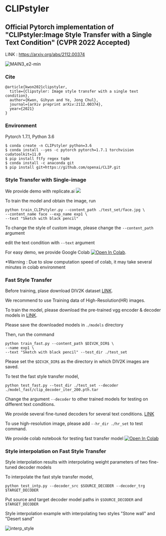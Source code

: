 # CLIPstyler
## Official Pytorch implementation of "CLIPstyler:Image Style Transfer with a Single Text Condition" (CVPR 2022 Accepted)

LINK : https://arxiv.org/abs/2112.00374

![MAIN3_e2-min](https://user-images.githubusercontent.com/94511035/142139437-9d91f39e-b3d7-46cf-b43b-cb7fdead69a8.png)

### Cite
```
@article{kwon2021clipstyler,
  title={Clipstyler: Image style transfer with a single text condition},
  author={Kwon, Gihyun and Ye, Jong Chul},
  journal={arXiv preprint arXiv:2112.00374},
  year={2021}
}
```

### Environment
Pytorch 1.7.1, Python 3.6

```
$ conda create -n CLIPstyler python=3.6
$ conda install --yes -c pytorch pytorch=1.7.1 torchvision cudatoolkit=11.0
$ pip install ftfy regex tqdm
$ conda install -c anaconda git
$ pip install git+https://github.com/openai/CLIP.git
```

### Style Transfer with Single-image
We provide demo with replicate.ai 
<a href="https://replicate.ai/paper11667/clipstyler"><img src="https://img.shields.io/static/v1?label=Replicate&message=Demo and Docker Image&color=blue"></a>

To train the model and obtain the image, run

```
python train_CLIPstyler.py --content_path ./test_set/face.jpg \
--content_name face --exp_name exp1 \
--text "Sketch with black pencil"
```

To change the style of custom image, please change the ```--content_path``` argument

edit the text condition with ```--text``` argument

For easy demo, we provide Google Colab [![Open In Colab](https://colab.research.google.com/assets/colab-badge.svg)](https://colab.research.google.com/drive/1dg8PXi-TVtzdpbaoI7ty72SSY7xdBgwo?usp=sharing).

*Warning : Due to slow computation speed of colab, it may take several minutes in colab environment

### Fast Style Transfer
Before training, plase download DIV2K dataset [LINK](https://data.vision.ee.ethz.ch/cvl/DIV2K/).

We recommend to use Training data of High-Resolution(HR) images.

To train the model, please download the pre-trained vgg encoder & decoder models in [LINK](https://drive.google.com/drive/folders/17UDzXtp9IZlerFjGly3QEm2uU3yi7siO?usp=sharing).

Please save the downloaded models in ```./models``` directory

Then, run the command

```
python train_fast.py --content_path $DIV2K_DIR$ \
--name exp1 \
--text "Sketch with black pencil" --test_dir ./test_set
```

Please set the ```$DIV2K_DIR$``` as the directory in which DIV2K images are saved.

To test the fast style transfer model, 

```
python test_fast.py --test_dir ./test_set --decoder ./model_fast/clip_decoder_iter_200.pth.tar
```

Change the argument ```--decoder``` to other trained models for testing on different text conditions.

We provide several fine-tuned decoders for several text conditions. [LINK](https://drive.google.com/drive/folders/1U-4tEigPaJxfXRMnEdRDtyQ99O5ondrs?usp=sharing)

To use high-resolution image, please add ```--hr_dir ./hr_set``` to test command. 

We provide colab notebook for testing fast transfer model [![Open In Colab](https://colab.research.google.com/assets/colab-badge.svg)](https://colab.research.google.com/drive/1sdvRuBECA48sPPlBb7UTOuk9peGggdI9?usp=sharing)

### Style interpolation on Fast Style Transfer

Style interpolation results with interpolating weight parameters of two fine-tuned decoder models


To interpolate the fast style transfer model, 

```
python test_intp.py --decoder_src $SOURCE_DECODER --decoder_trg $TARGET_DECODER
```

Put source and target decoder model paths in ```$SOURCE_DECODER``` and ```$TARGET_DECODER```

Style interpolation example with interpolating two styles "Stone wall" and "Desert sand"

![interp_style](https://user-images.githubusercontent.com/94511035/150737816-e1bd4339-16b7-45cc-bdc7-dfc0af7cf306.jpg)
